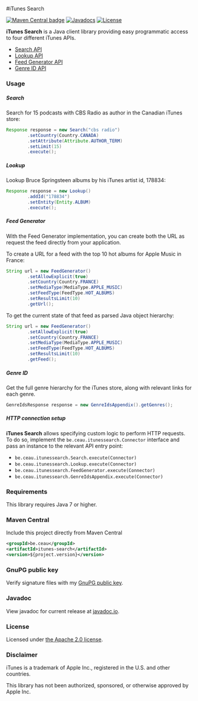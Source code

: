 #iTunes Search

[![Maven Central badge](https://maven-badges.herokuapp.com/maven-central/be.ceau/itunes-search/badge.svg)](https://mvnrepository.com/artifact/be.ceau/itunes-search)  [![Javadocs](https://javadoc.io/badge/be.ceau/itunes-search.svg)](https://javadoc.io/doc/be.ceau/itunes-search)  [![License](https://img.shields.io/badge/License-Apache%202.0-blue.svg)](https://www.apache.org/licenses/LICENSE-2.0.txt)

**iTunes Search** is a Java client library providing easy programmatic access to four different iTunes APIs.

  * [Search API](https://affiliate.itunes.apple.com/resources/documentation/itunes-store-web-service-search-api/#searching)
  * [Lookup API](https://affiliate.itunes.apple.com/resources/documentation/itunes-store-web-service-search-api/#lookup)
  * [Feed Generator API](https://rss.itunes.apple.com/en-us)
  * [Genre ID API](https://affiliate.itunes.apple.com/resources/documentation/genre-mapping/)

### Usage

##### Search
Search for 15 podcasts with CBS Radio as author in the Canadian iTunes store:

```Java
Response response = new Search("cbs radio")
		.setCountry(Country.CANADA)
		.setAttribute(Attribute.AUTHOR_TERM)		
		.setLimit(15)
		.execute();
```

##### Lookup
Lookup Bruce Springsteen albums by his iTunes artist id, 178834:
		
```Java
Response response = new Lookup()
		.addId("178834")
		.setEntity(Entity.ALBUM)
		.execute();
```

##### Feed Generator
With the Feed Generator implementation, you can create both the URL as request the feed directly from your application.

To create a URL for a feed with the top 10 hot albums for Apple Music in France:

```Java
String url = new FeedGenerator()
		.setAllowExplicit(true)
		.setCountry(Country.FRANCE)
		.setMediaType(MediaType.APPLE_MUSIC)
		.setFeedType(FeedType.HOT_ALBUMS)
		.setResultsLimit(10)
		.getUrl();
```
To get the current state of that feed as parsed Java object hierarchy:

```Java
String url = new FeedGenerator()
		.setAllowExplicit(true)
		.setCountry(Country.FRANCE)
		.setMediaType(MediaType.APPLE_MUSIC)
		.setFeedType(FeedType.HOT_ALBUMS)
		.setResultsLimit(10)
		.getFeed();
```

##### Genre ID
Get the full genre hierarchy for the iTunes store, along with relevant links for each genre.

```Java
GenreIdsResponse response = new GenreIdsAppendix().getGenres();
```

##### HTTP connection setup 

**iTunes Search** allows specifying custom logic to perform HTTP requests. To do so, implement the `be.ceau.itunessearch.Connector` interface and pass an instance to the relevant API entry point:

  * `be.ceau.itunessearch.Search.execute(Connector)`
  * `be.ceau.itunessearch.Lookup.execute(Connector)`
  * `be.ceau.itunessearch.FeedGenerator.execute(Connector)`
  * `be.ceau.itunessearch.GenreIdsAppendix.execute(Connector)`

### Requirements
This library requires Java 7 or higher.

### Maven Central
Include this project directly from Maven Central
```XML
<groupId>be.ceau</groupId>
<artifactId>itunes-search</artifactId>
<version>${project.version}</version>
```

### GnuPG public key
Verify signature files with my [GnuPG public key](https://www.ceau.be/pubkey.gpg).

### Javadoc
View javadoc for current release at [javadoc.io](https://javadoc.io/doc/be.ceau/itunes-search).

### License
Licensed under [the Apache 2.0 license](https://www.apache.org/licenses/LICENSE-2.0.txt).

### Disclaimer
iTunes is a trademark of Apple Inc., registered in the U.S. and other countries.

This library has not been authorized, sponsored, or otherwise approved by Apple Inc.